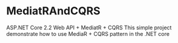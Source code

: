 # MediatRAndCQRS
ASP.NET Core 2.2 Web API + MediatR + CQRS
This simple project demonstrate how to use MediaR + CQRS pattern in the .NET core
